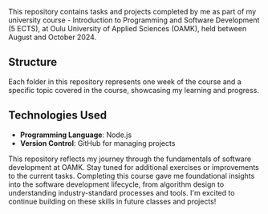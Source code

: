This repository contains tasks and projects completed by me as part of my university course - Introduction to Programming and Software Development (5 ECTS), at Oulu University of Applied Sciences (OAMK), held between August and October 2024.

## Structure
Each folder in this repository represents one week of the course and a specific topic covered in the course, showcasing my learning and progress.


## Technologies Used
- **Programming Language**: Node.js
- **Version Control**: GitHub for managing projects

This repository reflects my journey through the fundamentals of software development at OAMK. Stay tuned for additional exercises or improvements to the current tasks.
Completing this course gave me foundational insights into the software development lifecycle, from algorithm design to understanding industry-standard processes and tools. I'm excited to continue building on these skills in future classes and projects!
